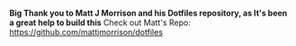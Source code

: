 **Big Thank you to Matt J Morrison and his Dotfiles repository, as It's been a great help to build this**
Check out Matt's Repo: https://github.com/mattjmorrison/dotfiles